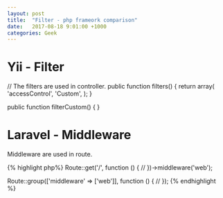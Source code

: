```yaml
---
layout: post
title:  "Filter - php frameork comparison"
date:   2017-08-18 9:01:00 +1000
categories: Geek
---
```


Yii - Filter
=======
// The filters are used in controller.
public function filters() {
  return array(
    'accessControl',
    'Custom',
  );
}

public function filterCustom() {
}



Laravel - Middleware
=======
Middleware are used in route.

{% highlight php%}
Route::get('/', function () {
    //
})->middleware('web');

Route::group(['middleware' => ['web']], function () {
    //
});
{% endhighlight %}



